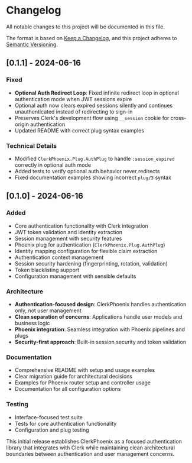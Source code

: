 # Changelog

All notable changes to this project will be documented in this file.

The format is based on [Keep a Changelog](https://keepachangelog.com/en/1.0.0/),
and this project adheres to [Semantic Versioning](https://semver.org/spec/v2.0.0.html).

## [0.1.1] - 2024-06-16

### Fixed
- **Optional Auth Redirect Loop**: Fixed infinite redirect loop in optional authentication mode when JWT sessions expire
- Optional auth now clears expired sessions silently and continues unauthenticated instead of redirecting to sign-in
- Preserves Clerk's development flow using `__session` cookie for cross-origin authentication
- Updated README with correct plug syntax examples

### Technical Details
- Modified `ClerkPhoenix.Plug.AuthPlug` to handle `:session_expired` correctly in optional auth mode
- Added tests to verify optional auth behavior never redirects
- Fixed documentation examples showing incorrect `plug/3` syntax

## [0.1.0] - 2024-06-16

### Added
- Core authentication functionality with Clerk integration
- JWT token validation and identity extraction
- Session management with security features
- Phoenix plug for authentication (`ClerkPhoenix.Plug.AuthPlug`)
- Identity mapping configuration for flexible claim extraction
- Authentication context management
- Session security hardening (fingerprinting, rotation, validation)
- Token blacklisting support
- Configuration management with sensible defaults

### Architecture
- **Authentication-focused design**: ClerkPhoenix handles authentication only, not user management
- **Clean separation of concerns**: Applications handle user models and business logic
- **Phoenix integration**: Seamless integration with Phoenix pipelines and plugs
- **Security-first approach**: Built-in session security and token validation

### Documentation
- Comprehensive README with setup and usage examples
- Clear migration guide for architectural decisions
- Examples for Phoenix router setup and controller usage
- Documentation for all configuration options

### Testing
- Interface-focused test suite
- Tests for core authentication functionality
- Configuration and plug testing

This initial release establishes ClerkPhoenix as a focused authentication library that integrates with Clerk while maintaining clean architectural boundaries between authentication and user management concerns.